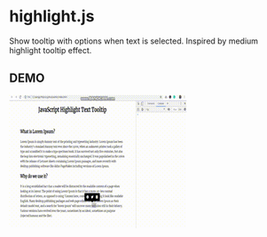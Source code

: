 # highlight.js
Show tooltip with options when text is selected. Inspired by medium highlight tooltip effect.

## DEMO

![alt highlight tooltip gif](https://github.com/ashiishme/highlight.js/blob/master/tooltip-demo-gif.gif "Tooltip Effect")
